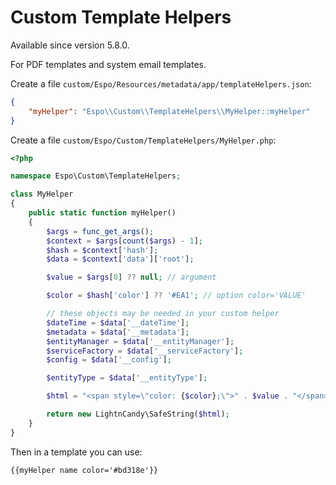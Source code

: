 # Custom Template Helpers

Available since version 5.8.0.

For PDF templates and system email templates.

Create a file `custom/Espo/Resources/metadata/app/templateHelpers.json`:

```json
{
    "myHelper": "Espo\\Custom\\TemplateHelpers\\MyHelper::myHelper"
}
```

Create a file `custom/Espo/Custom/TemplateHelpers/MyHelper.php`:

```php
<?php

namespace Espo\Custom\TemplateHelpers;

class MyHelper
{
    public static function myHelper()
    {
        $args = func_get_args();
        $context = $args[count($args) - 1];
        $hash = $context['hash'];
        $data = $context['data']['root'];

        $value = $args[0] ?? null; // argument

        $color = $hash['color'] ?? '#EA1'; // option color='VALUE'

        // these objects may be needed in your custom helper
        $dateTime = $data['__dateTime'];
        $metadata = $data['__metadata'];
        $entityManager = $data['__entityManager'];
        $serviceFactory = $data['__serviceFactory'];
        $config = $data['__config'];

        $entityType = $data['__entityType'];

        $html = "<span style=\"color: {$color};\">" . $value . "</span>";

        return new LightnCandy\SafeString($html);
    }
}
```

Then in a template you can use:

```
{{myHelper name color='#bd318e'}}
```
